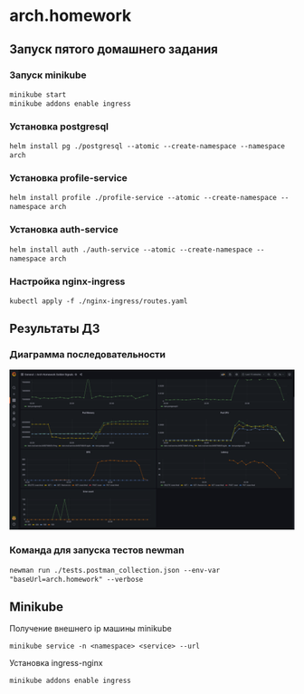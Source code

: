 # arch.homework

## Запуск пятого домашнего задания

### Запуск minikube

```
minikube start
minikube addons enable ingress
```

### Установка postgresql

```
helm install pg ./postgresql --atomic --create-namespace --namespace arch
```

### Установка profile-service

```
helm install profile ./profile-service --atomic --create-namespace --namespace arch
```

### Установка auth-service

```
helm install auth ./auth-service --atomic --create-namespace --namespace arch
```

### Настройка nginx-ingress

```
kubectl apply -f ./nginx-ingress/routes.yaml
```

## Результаты ДЗ

### Диаграмма последовательности

![Аутентификация](grafana-metrics.png "Процесс аутентификации")

### Команда для запуска тестов newman

```
newman run ./tests.postman_collection.json --env-var "baseUrl=arch.homework" --verbose
```

## Minikube

Получение внешнего ip машины minikube
```
minikube service -n <namespace> <service> --url
```

Установка ingress-nginx
```
minikube addons enable ingress
```


